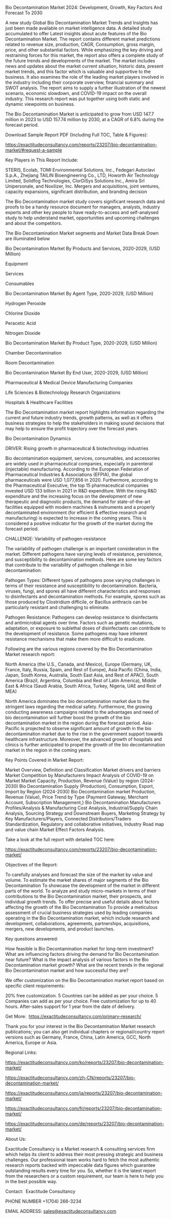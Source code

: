 Bio Decontamination Market 2024: Development, Growth, Key Factors And Forecast To 2030

A new study Global Bio Decontamination Market Trends and Insights has just been made available on market intelligence data. A detailed study accumulated to offer Latest insights about acute features of the Bio Decontamination Market. The report contains different market predictions related to revenue size, production, CAGR, Consumption, gross margin, price, and other substantial factors. While emphasizing the key driving and restraining forces for this market, the report also offers a complete study of the future trends and developments of the market. The market includes news and updates about the market current situation, historic data, present market trends, and this factor which is valuable and supportive to the business. It also examines the role of the leading market players involved in the industry including their corporate overview, financial summary and SWOT analysis. The report aims to supply a further illustration of the newest scenario, economic slowdown, and COVID-19 impact on the overall industry. This research report was put together using both static and dynamic viewpoints on business.

The Bio Decontamination Market is anticipated to grow from USD 147.7 million in 2023 to USD 157.74 million by 2030, at a CAGR of 6.8% during the forecast period.

Download Sample Report PDF (Including Full TOC, Table & Figures):

https://exactitudeconsultancy.com/reports/23207/bio-decontamination-market/#request-a-sample

Key Players in This Report Include:

STERIS, Ecolab, TOMI Environmental Solutions, Inc., Fedegari Autoclavi S.p.A., Zhejiang TAILIN Bioengineering Co., LTD, Howorth Air Technology Limited, Solidfog Technologies, ClorDiSys Solutions Inc., Amira Srl Unipersonale, and Noxilizer, Inc. Mergers and acquisitions, joint ventures, capacity expansions, significant distribution, and branding decision

The Bio Decontamination market study covers significant research data and proofs to be a handy resource document for managers, analysts, industry experts and other key people to have ready-to-access and self-analysed study to help understand market, opportunities and upcoming challenges and about the competitors.

The Bio Decontamination Market segments and Market Data Break Down are illuminated below

Bio Decontamination Market By Products and Services, 2020-2029, (USD Million)

Equipment

Services

Consumables

Bio Decontamination Market By Agent Type, 2020-2029, (USD Million)

Hydrogen Peroxide

Chlorine Dioxide

Peracetic Acid

Nitrogen Dioxide

Bio Decontamination Market By Product Type, 2020-2029, (USD Million)

Chamber Decontamination

Room Decontamination

Bio Decontamination Market By End User, 2020-2029, (USD Million)

Pharmaceutical & Medical Device Manufacturing Companies

Life Sciences & Biotechnology Research Organizations

Hospitals & Healthcare Facilities

The Bio Decontamination market report highlights information regarding the current and future industry trends, growth patterns, as well as it offers business strategies to help the stakeholders in making sound decisions that may help to ensure the profit trajectory over the forecast years.

Bio Decontamination Dynamics

DRIVER: Rising growth in pharmaceutical & biotechnology industries

Bio decontamination equipment, services, consumables, and accessories are widely used in pharmaceutical companies, especially in parenteral (injectable) manufacturing. According to the European Federation of Pharmaceutical Industries & Associations (EFPIA), the global pharmaceuticals were USD 1,077,856 in 2020. Furthermore, according to the Pharmaceutical Executive, the top 15 pharmaceutical companies invested USD 133 billion in 2021 in R&D expenditure. With the rising R&D expenditure and the increasing focus on the development of new therapeutic and diagnostic products, the demand for state-of-the-art facilities equipped with modern machines & instruments and a properly decontaminated environment (for efficient & effective research and manufacturing) is expected to increase in the coming years. This is considered a positive indicator for the growth of the market during the forecast period.

CHALLENGE: Variability of pathogen-resistance

The variability of pathogen challenge is an important consideration in the market. Different pathogens have varying levels of resistance, persistence, and susceptibility to decontamination methods. Here are some key factors that contribute to the variability of pathogen challenge in bio decontamination:

Pathogen Types: Different types of pathogens pose varying challenges in terms of their resistance and susceptibility to decontamination. Bacteria, viruses, fungi, and spores all have different characteristics and responses to disinfectants and decontamination methods. For example, spores such as those produced by Clostridium difficile, or Bacillus anthracis can be particularly resistant and challenging to eliminate.

Pathogen Resistance: Pathogens can develop resistance to disinfectants and antimicrobial agents over time. Factors such as genetic mutations, adaptation, or exposure to sublethal doses of disinfectants can contribute to the development of resistance. Some pathogens may have inherent resistance mechanisms that make them more difficult to eradicate.

Following are the various regions covered by the Bio Decontamination Market research report:

North America (the U.S., Canada, and Mexico), Europe (Germany, UK, France, Italy, Russia, Spain, and Rest of Europe), Asia Pacific (China, India, Japan, South Korea, Australia, South East Asia, and Rest of APAC), South America (Brazil, Argentina, Columbia and Rest of Latin America), Middle East & Africa (Saudi Arabia, South Africa, Turkey, Nigeria, UAE and Rest of MEA)

North America dominates the bio decontamination market due to the stringent laws regarding the medical safety. Furthermore, the growing conducting awareness campaigns related to the advantages and need of bio decontamination will further boost the growth of the bio decontamination market in the region during the forecast period. Asia-Pacific is projected to observe significant amount of growth in the bio decontamination market due to the rise in the government support towards healthcare infrastructure. Moreover, the advanced growth of hospitals and clinics is further anticipated to propel the growth of the bio decontamination market in the region in the coming years.

Key Points Covered in Market Report:

Market Overview, Definition and Classification Market drivers and barriers
Market Competition by Manufacturers
Impact Analysis of COVID-19 on Market
Market Capacity, Production, Revenue (Value) by region (2024-2030)
Bio Decontamination Supply (Production), Consumption, Export, Import by Region (2024-2030)
Bio Decontamination market Production, Revenue (Value), Price Trend by Type {Payment Gateway, Merchant Account, Subscription Management,}
Bio Decontamination Manufacturers Profiles/Analysis & Manufacturing Cost Analysis, Industrial/Supply Chain Analysis, Sourcing Strategy and Downstream Buyers, Marketing
Strategy by Key Manufacturers/Players, Connected Distributors/Traders Standardization, Regulatory and collaborative initiatives, Industry Road map and value chain Market Effect Factors Analysis.

Take a look at the full report with detailed TOC here:

https://exactitudeconsultancy.com/reports/23207/bio-decontamination-market/

Objectives of the Report:

To carefully analyses and forecast the size of the market by value and volume.
To estimate the market shares of major segments of the Bio Decontamination
To showcase the development of the market in different parts of the world.
To analyze and study micro-markets in terms of their contributions to the Bio Decontamination market, their prospects, and individual growth trends.
To offer precise and useful details about factors affecting the growth of the Bio Decontamination
To provide a meticulous assessment of crucial business strategies used by leading companies operating in the Bio Decontamination market, which include research and development, collaborations, agreements, partnerships, acquisitions, mergers, new developments, and product launches.

Key questions answered:

How feasible is Bio Decontamination market for long-term investment?
What are influencing factors driving the demand for Bio Decontamination near future?
What is the impact analysis of various factors in the Bio Decontamination market growth?
What are the recent trends in the regional Bio Decontamination market and how successful they are?

We offer customization on the Bio Decontamination market report based on specific client requirements:

20% free customization.
5 Countries can be added as per your choice.
5 Companies can add as per your choice.
Free customization for up to 40 hours.
After-sales support for 1 year from the date of delivery.

Get More:  https://exactitudeconsultancy.com/primary-research/

Thank you for your interest in the Bio Decontamination Market research publications; you can also get individual chapters or regional/country report versions such as Germany, France, China, Latin America, GCC, North America, Europe or Asia.

Regional Links:

https://exactitudeconsultancy.com/ko/reports/23207/bio-decontamination-market/

https://exactitudeconsultancy.com/zh-CN/reports/23207/bio-decontamination-market/

https://exactitudeconsultancy.com/ja/reports/23207/bio-decontamination-market/

https://exactitudeconsultancy.com/fr/reports/23207/bio-decontamination-market/

https://exactitudeconsultancy.com/de/reports/23207/bio-decontamination-market/

About Us:

Exactitude Consultancy is a Market research & consulting services firm which helps its client to address their most pressing strategic and business challenges. Our professional team works hard to fetch the most authentic research reports backed with impeccable data figures which guarantee outstanding results every time for you. So, whether it is the latest report from the researchers or a custom requirement, our team is here to help you in the best possible way.

Contact:  Exactitude Consultancy

PHONE NUMBER +1(704) 266-3234

EMAIL ADDRESS: sales@exactitudeconsultancy.com
